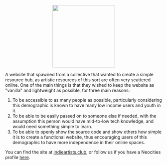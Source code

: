 <div id="header" align="center">
  <img src="https://media.giphy.com/media/3oFzlWBadh6GNv3rdS/giphy.gif" width="200"/>
</div>

A website that spawned from a collective that wanted to create a simple resource hub, as artistic resources of this sort are often very scattered online. One of the main things is that they wished to keep the website as "vanilla" and lightweight as possible, for three main reasons:

1. To be accessible to as many people as possible, particularly considering this demographic is known to have many low income users and youth in it.
2. To be able to be easily passed on to someone else if needed, with the assumption this person would have mid-to-low tech knowledge, and would need something simple to learn.
3. To be able to openly show the source code and show others how simple it is to create a functional website, thus encouraging users of this demographic to have more independence in their online spaces.

You can find the site at [indieartists.club](https://indieartists.club/), or follow us if you have a Neocities profile [here](https://neocities.org/site/indieartistsclub).
